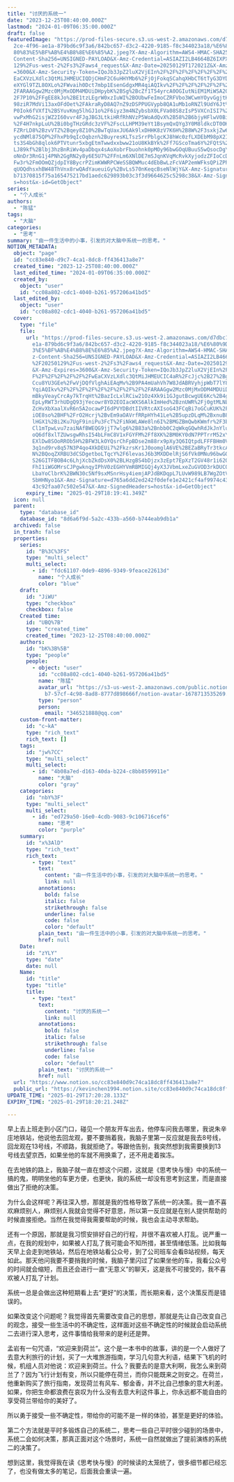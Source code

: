 ```yaml
---
title: "讨厌的系统一"
date: "2023-12-25T08:40:00.000Z"
lastmod: "2024-01-09T06:35:00.000Z"
draft: false
featuredImage: "https://prod-files-secure.s3.us-west-2.amazonaws.com/d7dbc101-8\
  2ce-4f96-ae1a-879bd6c9f3a6/842bc657-d3c2-4220-9185-f8c344023a18/%E6%80%9D%E8%\
  80%83%E5%BF%AB%E4%B8%8E%E6%85%A2.jpeg?X-Amz-Algorithm=AWS4-HMAC-SHA256&X-Amz-\
  Content-Sha256=UNSIGNED-PAYLOAD&X-Amz-Credential=ASIAZI2LB4664BZ6IXPX%2F20250\
  129%2Fus-west-2%2Fs3%2Faws4_request&X-Amz-Date=20250129T172021Z&X-Amz-Expires\
  =3600&X-Amz-Security-Token=IQoJb3JpZ2luX2VjEIn%2F%2F%2F%2F%2F%2F%2F%2F%2F%2Fw\
  EaCXVzLXdlc3QtMiJHMEUCIQDjCHmF2C6uHHYMb6%2FjOjFokqSCahqXHbCT6tTyG3DYDQIgF3%2B\
  eXYGl9TZL8OXLo%2FWvaih0Dct7mbp1EsenGdgxMR4qiAQIkv%2F%2F%2F%2F%2F%2F%2F%2F%2F%\
  2FARAAGgw2Mzc0MjMxODM4MDUiDHpybK%2BSg%2BcZf1T54yrcA0OGIutNiEM1MiWSA2GTcnrfxp%\
  2F7P10%2FFgEE8kJo%2BE1tzLEgrW0xzIuWI%2BOUbwFeImoCZRFVbo3WCwmYOyvGgjtH7fDB9aJS\
  98ziR7MdVi13axOFdOet%2FAkraRyD8AQ7nZ9zDSPPUGVypb8QA1uMb1oRNZl9UdY6Jt%2Bnh6khH\
  P0Iok6fVXfI%2BSYuvKmg5lhGJ1o%2F6iyz3m4NZybsbX0LFVa08S8zIsP5VXCnISI7%2F%2BwnfV\
  vwPxMhG2isjWZ2I60vvr4FJgJBG3LtkiHRfRhNVzP5WoAdQvX%2B58%2B6bjyHFlwV0Biii5JcuT5\
  %2F4H7nkpLuU%2Bi0bgTHzGRdc3zVF%2FscLLHPM39eYt1BsymQxQYg3Y0M8ldkcDT0OHtazphBGr\
  FZRrLD8%2BzvVTZ%2Bqey8Z10%2BwTqUaxJU6Ak9lxDHHK8zV7K6H%2B8W%2F3sxkjZw6bHV1vw3n\
  ycdNMl875QP%2FhxPb9qIcOqbzn%2BuyresKLTszSrrPblgcKJ8hWc0zfLXDEbM98pX2IOmya6KkF\
  ts3S4bGh8qlok6PTVtunr5xbgEtmTwwdxxbww21oU8KkBYk%2Ff7GScoTma6Y%2FQtS%2FmQV113L\
  LJ89kf%2Blbj3hzBnRiWv4paDbqx4sAoXobrFbuohnk0pMOy96bwGOqUBuuS5wQsocDgYbaJudI3B\
  oNnDr3RnG1j4PNh2GgRN2y8y6E5U7%2FFnLm6XNlDE7mSJqnKVqMcRvkXyjodzZFIoCcDlIxrUF%2\
  Fw3r%2FmOOmQZjdpIY8BycrPZimKWWRPCWeSSBQWMuc4dEbBwLzFcVAP2emWFksQPiZPhIaElFout\
  qUOQdhsxhBW48ThVnx8rwQAdYaueuiGy%2BvLs570nKeqcBseNlWjY&X-Amz-Signature=b49e57\
  b71370815f75a165475217bd1aedc629893b03c3f3d9664625c5298c38&X-Amz-SignedHeader\
  s=host&x-id=GetObject"
series:
  - "个人成长"
authors:
  - "陈猛"
tags:
  - "大脑"
categories:
  - "思考"
summary: "由一件生活中的小事，引发的对大脑中系统一的思考。"
NOTION_METADATA:
  object: "page"
  id: "cc83e840-d9c7-4ca1-8dc8-ff436413a8e7"
  created_time: "2023-12-25T08:40:00.000Z"
  last_edited_time: "2024-01-09T06:35:00.000Z"
  created_by:
    object: "user"
    id: "cc08a802-cdc1-4040-b261-957206a41bd5"
  last_edited_by:
    object: "user"
    id: "cc08a802-cdc1-4040-b261-957206a41bd5"
  cover:
    type: "file"
    file:
      url: "https://prod-files-secure.s3.us-west-2.amazonaws.com/d7dbc101-82ce-4f96-a\
        e1a-879bd6c9f3a6/842bc657-d3c2-4220-9185-f8c344023a18/%E6%80%9D%E8%80%8\
        3%E5%BF%AB%E4%B8%8E%E6%85%A2.jpeg?X-Amz-Algorithm=AWS4-HMAC-SHA256&X-Am\
        z-Content-Sha256=UNSIGNED-PAYLOAD&X-Amz-Credential=ASIAZI2LB466VPXRBNSO\
        %2F20250129%2Fus-west-2%2Fs3%2Faws4_request&X-Amz-Date=20250129T171941Z\
        &X-Amz-Expires=3600&X-Amz-Security-Token=IQoJb3JpZ2luX2VjEIn%2F%2F%2F%2\
        F%2F%2F%2F%2F%2F%2FwEaCXVzLXdlc3QtMiJHMEUCIC4aR%2FcJjc%2B27%2BgcgCnqok4\
        Ccu8YU3GEe%2FwVjDQfVlghAiEAqMv%2B9PA4mUahVh7W8JdABRVyhjpWbT7lY8tiHThuMA\
        YqiAQIkv%2F%2F%2F%2F%2F%2F%2F%2F%2F%2FARAAGgw2Mzc0MjMxODM4MDUiDN33B2mWQ\
        mBkyVeayCrcAy7kTrqHt%2BazIcLxlRCiw21Oz4Xk9i1GJgutBcwgUE6Kc%2B4gPic69ZsR\
        EpLyRWT3rhUDgQ93jYecowr8YD2EOIacWXS6AlkImHed%2BznUWR%2Fj0gtMLNLTeeTBXwe\
        ZcHvXbXaalXvR6n5A2ocawPI6dPVYDBdtIIVRtcAXIsoG43FCqBi7oGCuKUK%2FDZoFkDlb\
        iOE8so%2BHF%2FrO2Hcrj%2BvEm9aOAVrfRRpHYh41Le%2B5upzDLqM%2BxnuB8oJOSyph2\
        lHGX1%2Bi2Ku7UgF9iniPu3FcT%2FiNkWLAWe8ln6I%2BMGZBmQwbKWmfr%2F3brDKvVCqn\
        Cl1mTpwLvu7zaiNAfBWEQG9jjT7wlg6%2B83a%2Bnbb0C2qWkqGQwhRdJkJnYluMtTFQUDV\
        oQ6df8xlTZUwsgwRhsI54bLFmC8V1xFGYFM%2Ff8XK%2BM0KY0dN7PPTrrM52xY71PANusY\
        EXlDw8SOoRROb5H%2BFW3LkOYQsrChFpBDse2m88rx9pXy3Q6IQtpdLFFFBHm0VoLe1c8pu\
        3q1nd9rv8q57N3P4qo4XkDEUi7%2FkzrsKr1J0oomglA6VE%2BEZaBRyTr3tkcAja06nCuv\
        N%2BQoqZXRBU3dCSDgetboLTqcY%2F6levasJ6b3MXDDelRjS6fVk0MNu96bwGOqUBgxVpA\
        S26GITFBOB4c6LhjXcbZkdDsX0%2BLHzgBS4bDjzx3zEpt7EpXzT2GV48r1i62OKElGhkaN\
        FhI1iWGOMrsCJPgwknqyIPhV0zEGHYVmRBMIGQj4yX3JVbmLxeZuGVOD3rkDUCOwiC9%2BD\
        LbaYoClbrK%2BWN30c5Nf9sxMSnrHsy4iemjAPJdBKDqpL7LUvW989LB7WgZOtVBP3EZ8mM\
        SbHHNyo1&X-Amz-Signature=d765a6dd2ed242f0defe1e2421cf4af9974c4307293259\
        43c92faa07c502e547&X-Amz-SignedHeaders=host&x-id=GetObject"
      expiry_time: "2025-01-29T18:19:41.349Z"
  icon: null
  parent:
    type: "database_id"
    database_id: "8d6a6f9d-5a2c-433b-a560-b744eab9db1a"
  archived: false
  in_trash: false
  properties:
    series:
      id: "B%3C%3FS"
      type: "multi_select"
      multi_select:
        - id: "fdc61107-0de9-4896-9349-9feace22613d"
          name: "个人成长"
          color: "blue"
    draft:
      id: "JiWU"
      type: "checkbox"
      checkbox: false
    Created time:
      id: "UBQ%7B"
      type: "created_time"
      created_time: "2023-12-25T08:40:00.000Z"
    authors:
      id: "bK%3B%5B"
      type: "people"
      people:
        - object: "user"
          id: "cc08a802-cdc1-4040-b261-957206a41bd5"
          name: "陈猛"
          avatar_url: "https://s3-us-west-2.amazonaws.com/public.notion-static.com/775523\
            b7-57cf-4c98-8ad8-8777d898666f/notion-avatar-1678713535269.png"
          type: "person"
          person:
            email: "346521888@qq.com"
    custom-front-matter:
      id: "c~kA"
      type: "rich_text"
      rich_text: []
    tags:
      id: "jw%7CC"
      type: "multi_select"
      multi_select:
        - id: "4b08a7ed-d163-40da-b224-c8bb8599911e"
          name: "大脑"
          color: "gray"
    categories:
      id: "nbY%3F"
      type: "multi_select"
      multi_select:
        - id: "ed729a50-16e0-4cdb-9083-9c106716cef6"
          name: "思考"
          color: "purple"
    summary:
      id: "x%3AlD"
      type: "rich_text"
      rich_text:
        - type: "text"
          text:
            content: "由一件生活中的小事，引发的对大脑中系统一的思考。"
            link: null
          annotations:
            bold: false
            italic: false
            strikethrough: false
            underline: false
            code: false
            color: "default"
          plain_text: "由一件生活中的小事，引发的对大脑中系统一的思考。"
          href: null
    Date:
      id: "zYLY"
      type: "date"
      date: null
    Name:
      id: "title"
      type: "title"
      title:
        - type: "text"
          text:
            content: "讨厌的系统一"
            link: null
          annotations:
            bold: false
            italic: false
            strikethrough: false
            underline: false
            code: false
            color: "default"
          plain_text: "讨厌的系统一"
          href: null
  url: "https://www.notion.so/cc83e840d9c74ca18dc8ff436413a8e7"
  public_url: "https://kevinchen1994.notion.site/cc83e840d9c74ca18dc8ff436413a8e7"
UPDATE_TIME: "2025-01-29T17:20:28.133Z"
EXPIRY_TIME: "2025-01-29T18:20:21.248Z"

---
```

<link rel="stylesheet" href="https://cdn.jsdelivr.net/npm/katex@0.16.2/dist/katex.min.css" integrity="sha384-bYdxxUwYipFNohQlHt0bjN/LCpueqWz13HufFEV1SUatKs1cm4L6fFgCi1jT643X" crossorigin="anonymous">


早上去上班走到小区门口，碰见一个朋友开车出去，他停车问我去哪里，我说朱辛庄地铁站，他说他去回龙观，要不要捎着我，我脑子里第一反应就是我去8号线，回龙观在13号线，不顺路，我就拒绝了。等跟他告别，我突然想到我需要换到13号线去望京西，如果坐他的车就不用换乘了，还不用走着挨冻。


在去地铁的路上，我脑子就一直在想这个问题，这就是《思考快与慢》中的系统一搞的鬼，明明坐他的车更方便，也更快，我的系统一却没有思考到这里，而是直接做出了拒绝的决策。


为什么会这样呢？再往深入想，那就是我的性格导致了系统一的决策。我一直不喜欢麻烦别人，麻烦别人我就会觉得不好意思，所以第一反应就是在别人提供帮助的时候直接拒绝。当然在我觉得我需要帮助的时候，我也会主动寻求帮助。


还有一个原因，那就是我习惯安排好自己的行程，并很不喜欢被人打乱。说严重一点，在我的规划中，如果被人打乱了我可能会不知所措，甚至情绪低落。比如我每天早上会走到地铁站，然后在地铁站看公众号，到了公司班车会看B站视频，每天如此。那天他问我要不要捎我的时候，我脑子里闪过了如果坐他的车，我看公众号的时间就会缩短，而且还会进行一直“无意义”的聊天，这是我不可接受的，我不喜欢被人打乱了计划。


系统一总是会做出这种短期看上去“更好”的决策，而长期来看，这个决策反而是错误的。


如果改变这个问题呢？我觉得首先需要改变自己的思想，那就是先让自己改变自己的观念，接受一些生活中的不确定性，这样面对这些不确定性的时候就会启动系统二去进行深入思考，这件事情给我带来的是利还是弊。


孟岩有一句咒语，“欢迎来到荷兰”。这个是一本书中的故事，讲的是一个人做好了去意大利旅行的计划，买了一大堆旅游指南，学习几句意大利语，结果下飞机的时候，机组人员对他说：欢迎来到荷兰。什么？我要去的是意大利啊，我怎么来到荷兰了？因为飞行计划有变，所以只能停在荷兰，而你只能既来之则安之。在荷兰，他重新购买了旅行指南，发现荷兰有风车、郁金香，并不比自己想象的意大利差。如果，你把生命都浪费在哀叹为什么没有去意大利这件事上，你永远都不能自由的享受荷兰带给你的美好了。


所以勇于接受一些不确定性，带给你的可能不是一样的体验，甚至是更好的体验。


第二个方法就是平时多锻炼自己的系统二，思考一些自己平时很少碰到的场景中，系统二会如何决策，那真正面对这个场景时，系统一自然就做出了提前演练的系统二的决策了。


想到这里，我觉得我在读《思考快与慢》的时候读的太笼统了，很多细节都已经忘了，也没有做太多的笔记，后面我会重读一遍。

